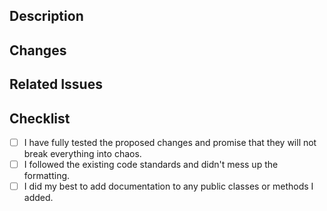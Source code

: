 ## Description

<!-- Please explain your changes in detail. -->

## Changes

<!-- Please list all the changes you have made. -->

## Related Issues

<!-- Please tag any Issues related to your Pull Request -->
<!-- Syntax: "Resolves #000" -->

## Checklist

<!-- After posting your issue, please check the boxes below if they apply -->

- [ ] I have fully tested the proposed changes and promise that they will not break everything into chaos.
- [ ] I followed the existing code standards and didn't mess up the formatting.
- [ ] I did my best to add documentation to any public classes or methods I added.
